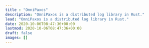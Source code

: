 ```yaml
---
title : "OmniPaxos"
description: "OmniPaxos is a distributed log library in Rust."
lead: "OmniPaxos is a distributed log library in Rust."
date: 2020-10-06T08:47:36+00:00
lastmod: 2020-10-06T08:47:36+00:00
draft: false
images: []
---
```

